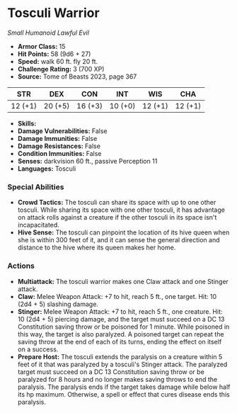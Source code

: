 # Tosculi Warrior

*Small* *Humanoid* *Lawful Evil*

- **Armor Class:** 15
- **Hit Points:** 58 (9d6 + 27)
- **Speed:** walk 60 ft. fly 20 ft.
- **Challenge Rating:** 3 (700 XP)
- **Source:** Tome of Beasts 2023, page 367

| STR | DEX | CON | INT | WIS | CHA |
| --- | --- | --- | --- | --- | --- |
| 12 (+1) | 20 (+5) | 16 (+3) | 10 (+0) | 12 (+1) | 12 (+1) |

- **Skills:** 
- **Damage Vulnerabilities:** False
- **Damage Immunities:** False
- **Damage Resistances:** False
- **Condition Immunities:** False
- **Senses:** darkvision 60 ft., passive Perception 11
- **Languages:** Tosculi

### Special Abilities

- **Crowd Tactics:** The tosculi can share its space with up to one other tosculi. While sharing its space with one other tosculi, it has advantage on attack rolls against a creature if the other tosculi in its space isn't incapacitated.
- **Hive Sense:** The tosculi can pinpoint the location of its hive queen when she is within 300 feet of it, and it can sense the general direction and distance to the hive where its queen makes her home.

### Actions

- **Multiattack:** The tosculi warrior makes one Claw attack and one Stinger attack.
- **Claw:** Melee Weapon Attack: +7 to hit, reach 5 ft., one target. Hit: 10 (2d4 + 5) slashing damage.
- **Stinger:** Melee Weapon Attack: +7 to hit, reach 5 ft., one creature. Hit: 10 (2d4 + 5) piercing damage, and the target must succeed on a DC 13 Constitution saving throw or be poisoned for 1 minute. While poisoned in this way, the target is also paralyzed. A poisoned target can repeat the saving throw at the end of each of its turns, ending the effect on itself on a success.
- **Prepare Host:** The tosculi extends the paralysis on a creature within 5 feet of it that was paralyzed by a tosculi's Stinger attack. The paralyzed target must succeed on a DC 13 Constitution saving throw or be paralyzed for 8 hours and no longer makes saving throws to end the paralysis. The paralysis ends if the target takes damage while below half its hp maximum. Otherwise, a spell or effect that cures disease ends this paralysis.
